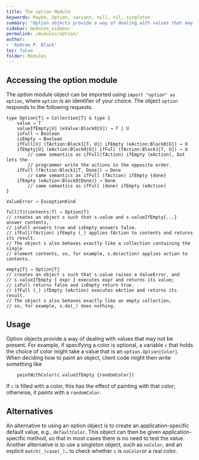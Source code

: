 ```yaml
---
title: The option Module
keywords: Maybe, Option, variant, null, nil, singleton
summary: "Option objects provide a way of dealing with values that may or may not be present.  The option module provides two constrcutors for option objects: full(_) and empty"
sidebar: modules_sidebar
permalink: /modules/option/
author:
- 'Andrew P. Black'
toc: false
folder: Modules
---
```


## Accessing the option module

The *option* module object can be imported using
`import "option" as option`, where `option` is an identifier of your choice.
The object `option` responds to the following requests.

```
type Option⟦T⟧ = Collection⟦T⟧ & type {
    value → T
    valueIfEmpty⟦U⟧ (eValue:Block0⟦U⟧) → T | U
    isFull → Boolean
    isEmpty → Boolean
    ifFull⟦U⟧ (fAction:Block1⟦T, U⟧) ifEmpty (eAction:Block0⟦U⟧) → U
    ifEmpty⟦U⟧ (eAction:Block0⟦U⟧) ifFull (fAction:Block1⟦T, U⟧) → U
        // same semantics as ifFull(fAction) ifEmpty (eAction), but lets the 
        // programmer write the actions in the opposite order.
    ifFull (fAction:Block1⟦T, Done⟧) → Done
        // same semantics as ifFull (fAction) ifEmpty {done}
    ifEmpty (eAction:Block0⟦Done⟧) → Done
        // same semantics as ifFull (done) ifEmpty (eAction)
}

ValueError → ExceptionKind

full⟦T⟧(contents:T) → Option⟦T⟧
// creates an object s such that s.value and s.valueIfEmpty{...} answer contents, 
// isFull answers true and isEmpty answers false.
// ifFull(fAction) ifEmpty (_) applies fAction to contents and returns its result.
// The object s also behaves exactly like a collection containing the single
// element contents, so, for example, s.do(action) applies action to contents.

empty⟦T⟧ → Option⟦T⟧ 
// creates an object s such that s.value raises a ValueError, and 
// s.valueIfEmpty { expr } executes expr and returns its value; 
// isFull returns false and isEmpty return true.
// ifFull (_) ifEmpty (eAction) executes eAction and returns its result.
// The object s also behaves exactly like an empty collection,
// so, for example, s.do(_) does nothing. 

```

## Usage

Option objects provide a way of dealing with values that
may not be present. For example, if specifying a color is
optional, a variable `c` that holds the choice of color might 
take a value that is an `option.Option⟦Color⟧`.  
When deciding how to paint an object, client code might then
write something like
```
    paintWithColor(c.valueIfEmpty {randomColor})
```

If `c` is filled with a color, this has the effect of painting with that color; 
otherwise, it paints with a `randomColor`.

## Alternatives 

An alternative to using an option object is to create an 
application-specific default value, e.g., `defaultColor`.
This object can then be given application-specific 
method, so that in most cases there is no need to test the
value.  Another alternative is to use a singleton object,
such as `noColor`, and an explicit `match(_)case(_)…` to check 
whether `c` is `noColor`or a real color.

